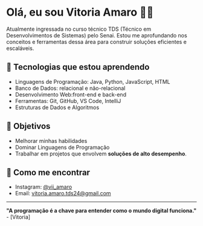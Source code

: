 # Olá, eu sou Vitoria Amaro 👩‍💻

Atualmente ingressada no curso técnico TDS (Técnico em Desenvolvimentos de Sistemas) pelo Senai. Estou me aprofundando nos conceitos e ferramentas dessa área para construir soluções eficientes e escaláveis.

## 🚀 Tecnologias que estou aprendendo

 - Linguagens de Programação: Java, Python, JavaScript, HTML
 - Banco de Dados: relacional e não-relacional
 - Desenvolvimento Web:front-end e back-end
 - Ferramentas: Git, GitHub, VS Code, IntelliJ
 - Estruturas de Dados e Algoritmos



## 🌱 Objetivos

- Melhorar minhas habilidades
- Dominar Linguagens de Programação
- Trabalhar em projetos que envolvem **soluções de alto desempenho**.

## 💬 Como me encontrar

- Instagram: [@vii_amaro](https://instagram.com/vii_amaro)
- Email: vitoria.amaro.tds24@gmail.com

---

**"A programação é a chave para entender como o mundo digital funciona."** - [Vitoria]


